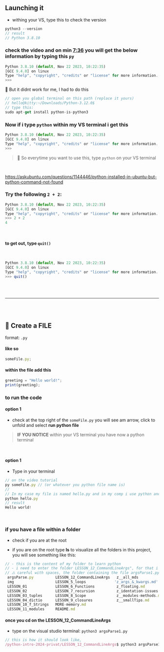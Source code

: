 ## Launching it

- withing your VS, type this to check the version

```javascript
python3 --version
// result
// Python 3.8.10
```

### check the video and on min [7:36](https://youtu.be/6i3e-j3wSf0?feature=shared&t=456) you will get the below information by typing this `py`

```javascript
Python 3.8.10 (default, Nov 22 2023, 10:22:35)
[GCC 9.4.0] on linux
Type "help", "copyright", "credits" or "license" for more information.
>>>
```

🔴 But it didnt work for me, I had to do this

```javascript
// open you global terminal on this path (replace it yours)
// hello@kitty:~/Downloads/Python-3.12.0$
// type this:
sudo apt-get install python-is-python3
```

### Now if i type `python` within my VS terminal i get this

```javascript
Python 3.8.10 (default, Nov 22 2023, 10:22:35)
[GCC 9.4.0] on linux
Type "help", "copyright", "credits" or "license" for more information.
>>>
```

> 🌈 So everytime you want to use this, type `python` on your VS terminal

<br>

https://askubuntu.com/questions/1144446/python-installed-in-ubuntu-but-python-command-not-found

### Try the following `2 + 2`:

```javascript
Python 3.8.10 (default, Nov 22 2023, 10:22:35)
[GCC 9.4.0] on linux
Type "help", "copyright", "credits" or "license" for more information.
>>> 2 + 2
4
```

<br>

#### to get out, type `quit()`

<br>

```javascript
Python 3.8.10 (default, Nov 22 2023, 10:22:35)
[GCC 9.4.0] on linux
Type "help", "copyright", "credits" or "license" for more information.
>>> quit()
```

<br>

<br>

---

<br>

<br>

## 🍭 Create a FILE

format: `.py`

#### like so

```javascript
someFile.py;
```

#### within the file add this

```javascript
greeting = "Hello world!";
print(greeting);
```

### to run the code

#### option 1

- check at the top right of the `someFile.py` you will see am arrow, click to unfold and select **run python file**

> **IF YOU NOTICE** within your VS terminal you have now a python terminal

<br>

#### option 1

- Type in your terminal

```javascript
// on the video tutorial
py someFile.py // (or whatever you python file name is)
//
// In my case my file is named hello.py and in my comp i use python and not the py, like so
python hello.py
// result
Hello world!
```

<br>

### if you have a file within a folder

- check if you are at the root

- if you are on the root type **ls** to visualize all the folders in this project, you will see something like this:

```javascript
// - this is the content of my folder to learn python
// - i need to enter the folder LESSON_12_CommandLineArgs", for that i need to type on the visual studio terminal "cd LESSON_12_CommandLineArgs" (presuming i am on the root)
// ⚠️ careful with spaces, the folder containing the file argsParse1.py , shouldnt have spaces otherwise it wont work. by spaces i mean it should look like this here below: "LESSON_12_CommandLineArgs" and not "LESSON_12_CommandLineArgs "
 argsParse.py          LESSON_12_CommandLineArgs   z__all_mds
 img                   LESSON_5_loops             'z_args_&_kwargs.md'
 LESSON_01             LESSON_6_Functions          z_floating.md
 LESSON_02             LESSON_7_recursion          z_identation-issues.md
 LESSON_03_tuples      LESSON_8_Scope              z__modules-methods.md
 LESSON_04_dictio      LESSON_9_closures           z__smallTips.md
 LESSON_10_f_Strings   MORE-memory.md
 LESSON_11_modules     README.md

```

#### once you cd on the LESSON_12_CommandLineArgs

- type on the visual studio terminal: `python3 argsParse1.py`

```javascript
// this is how it should look like,
/python-intro-2024-privat/LESSON_12_CommandLineArgs$ python3 argsParse1.py ✋
```
